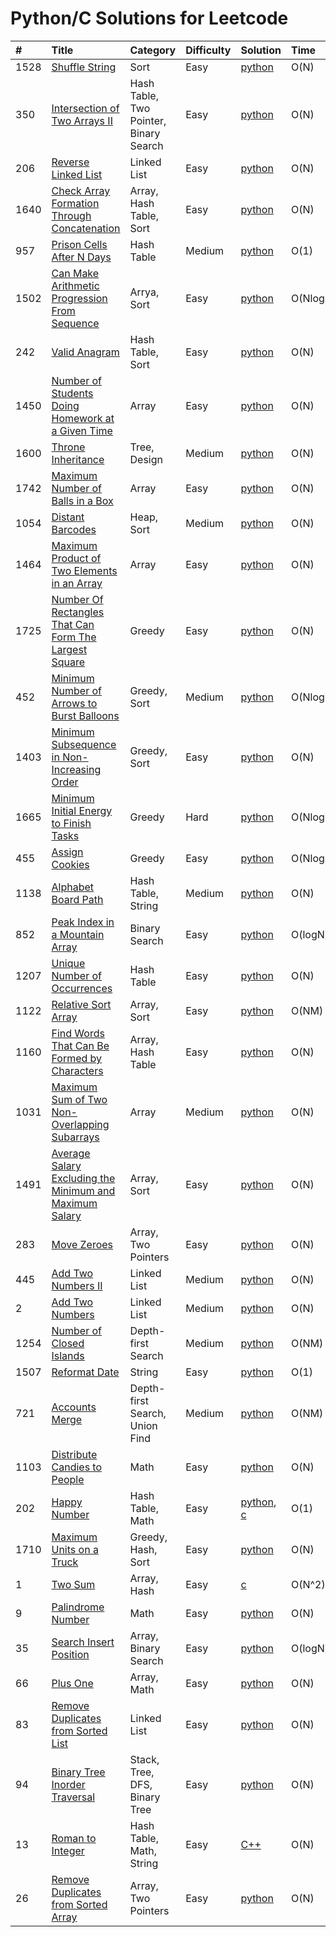# Python/C Solutions for Leetcode

| \# | Title | Category | Difficulty | Solution | Time | Space |
| :--- | :--- | :--- | :--- | :--- | :--- | :--- |
| 1528 | [Shuffle String](https://leetcode.com/problems/shuffle-string/) | Sort | Easy | [python](/python/1528_Shuffle-String.py) | O\(N\) | O\(N\) |
| 350 | [Intersection of Two Arrays II](https://leetcode.com/problems/intersection-of-two-arrays-ii/) | Hash Table, Two Pointer, Binary Search | Easy | [python](/python/350_Intersection-of-Two-Arrays-II.py) | O\(N\) | O\(N\) |
| 206 | [Reverse Linked List](https://leetcode.com/problems/reverse-linked-list/) | Linked List | Easy | [python](/python/206_Reverse-Linked-List.py) | O\(N\) | O\(N\) |
| 1640 | [Check Array Formation Through Concatenation](https://leetcode.com/problems/check-array-formation-through-concatenation/) | Array, Hash Table, Sort | Easy | [python](/python/1640_Check-Any-Formation-Through-Concatenation.py) | O\(N\) | O\(N\) |
| 957 | [Prison Cells After N Days](https://leetcode.com/problems/prison-cells-after-n-days/) | Hash Table | Medium | [python](/python/957_Prison-Cells-After-N-Days.py) | O\(1\) | O\(1\) |
| 1502 | [Can Make Arithmetic Progression From Sequence](https://leetcode.com/problems/can-make-arithmetic-progression-from-sequence/) | Arrya, Sort| Easy | [python](/python/1502_Can-Make-Arithmetic-Progression-From-Sequence.py) | O\(NlogN) | O\(1\) |
| 242 | [Valid Anagram](https://leetcode.com/problems/valid-anagram/) | Hash Table, Sort | Easy | [python](/python/242_Valid-Anagram.py ) | O\(N) | O\(1\) |
| 1450 | [Number of Students Doing Homework at a Given Time](https://leetcode.com/problems/number-of-students-doing-homework-at-a-given-time/) | Array | Easy | [python](/python/1450_Number-of-Students-Doing-Homework-at-a-Given-Time.py) | O\(N) | O\(1\) |
| 1600 | [Throne Inheritance](https://leetcode.com/problems/throne-inheritance/) | Tree, Design | Medium | [python](/python/1600_Throne-Inheritance.py) | O\(N) | O\(N^2\) |
| 1742 | [Maximum Number of Balls in a Box](https://leetcode.com/problems/maximum-number-of-balls-in-a-box/) | Array| Easy | [python](/python/1742_Maximum-Number-of-Balls-in-a-Box.py) | O\(N) | O\(1\) |
| 1054 | [Distant Barcodes](https://leetcode.com/problems/distant-barcodes/) | Heap, Sort | Medium | [python](/python/1054_Distant-Barcodes.py ) | O\(N) | O\(N\) |
| 1464 | [Maximum Product of Two Elements in an Array](https://leetcode.com/problems/maximum-product-of-two-elements-in-an-array/) | Array | Easy | [python](/python/1464_Maximum-Product-of-Two-Elements-in-an-Array.py) | O\(N) | O\(1\) |
| 1725 | [Number Of Rectangles That Can Form The Largest Square](https://leetcode.com/problems/number-of-rectangles-that-can-form-the-largest-square/) | Greedy | Easy | [python](/python/1725_Number-Of-Rectangles-That-Can-Form-The-Largest-Square.py) | O\(N) | O\(N\) |
| 452 | [Minimum Number of Arrows to Burst Balloons](https://leetcode.com/problems/minimum-number-of-arrows-to-burst-balloons/) | Greedy, Sort | Medium | [python](/python/452_Minium-Number-of-Arrows-to-Burst-Balloons.py ) | O\(NlogN) | O\(1\) |
| 1403 | [Minimum Subsequence in Non-Increasing Order](https://leetcode.com/problems/minimum-subsequence-in-non-increasing-order/) | Greedy, Sort | Easy | [python](/python/1403_Minimum-Subsequence%20in-Non-Increasing-Order.py) | O\(N) | O\(1\) |
| 1665 | [Minimum Initial Energy to Finish Tasks](https://leetcode.com/problems/minimum-initial-energy-to-finish-tasks/) | Greedy | Hard | [python](/python/1665_Minimum-Initial-Energy-to-Finish-Tasks.py) | O\(NlogN) | O\(1\) |
| 455 | [Assign Cookies](https://leetcode.com/problems/assign-cookies/) | Greedy | Easy | [python](/python/455_Assign-Cookies.py ) | O\(NlogN) | O\(N\) |
| 1138 | [Alphabet Board Path](https://leetcode.com/problems/alphabet-board-path/) | Hash Table, String | Medium | [python](/python/1138_Alphabet-Board-Path.py ) | O\(N) | O\(1\) |
| 852 | [Peak Index in a Mountain Array](https://leetcode.com/problems/peak-index-in-a-mountain-array/) | Binary Search | Easy | [python](/python/852_Peak-Index-in-a-Mountain-Array.py) | O\(logN) | O\(1\) |
| 1207 | [Unique Number of Occurrences](/python/1207_Unique-Number-of-Occurrences.py) | Hash Table | Easy | [python](/python/852_Peak-Index-in-a-Mountain-Array.py) | O\(N) | O\(N\) |
| 1122 | [Relative Sort Array](https://leetcode.com/problems/relative-sort-array/) | Array, Sort | Easy | [python](/python/1122_Relative-Sort-Array.py) | O\(NM) | O\(N\) |
| 1160 | [Find Words That Can Be Formed by Characters](https://leetcode.com/problems/find-words-that-can-be-formed-by-characters/) | Array, Hash Table | Easy | [python](/python/1160_Find-Words-That-Can-Be-Formed-by-Characters.py ) | O\(N) | O\(1\) |
| 1031 | [Maximum Sum of Two Non-Overlapping Subarrays](https://leetcode.com/problems/maximum-sum-of-two-non-overlapping-subarrays/) | Array | Medium | [python](/python/1031_Maximum-Sum-of-Two-Non-Overlapping-Subarrays.py) | O\(N) | O\(1\) |
| 1491 | [Average Salary Excluding the Minimum and Maximum Salary](https://leetcode.com/problems/average-salary-excluding-the-minimum-and-maximum-salary/) | Array, Sort | Easy | [python](/python/1491_Average-Salary-Excluding-the-Minimum-and-Maximum-Salary.py) | O\(N) | O\(1\) |
| 283 | [Move Zeroes](https://leetcode.com/problems/move-zeroes/) | Array, Two Pointers | Easy | [python](/python/283_Move-Zeros.py) | O\(N) | O\(1\) |
| 445 | [Add Two Numbers II](https://leetcode.com/problems/add-two-numbers-ii/) | Linked List | Medium | [python](/python/445_Add-Two-Numbers-II.py) | O\(N) | O\(N\) |
| 2 | [Add Two Numbers](https://leetcode.com/problems/add-two-numbers/) | Linked List | Medium | [python](/python/2_Add_Two_Numbers.py) | O\(N) | O\(1\) |
| 1254 | [Number of Closed Islands](https://leetcode.com/problems/number-of-closed-islands/) | Depth-first Search | Medium | [python](/python/1254_Number-of-Closed-Islands.py) | O\(NM) | O\(1\) |
| 1507 | [Reformat Date](https://leetcode.com/problems/reformat-date/) | String | Easy | [python](/python/1507_Reformat-Date.py) | O\(1) | O\(1\) |
| 721 | [Accounts Merge](https://leetcode.com/problems/accounts-merge/) | Depth-first Search, Union Find | Medium | [python](/python/721_Accounts_Merge.py) | O\(NM) | O\(NM\) |
| 1103 | [Distribute Candies to People](https://leetcode.com/problems/distribute-candies-to-people/) | Math | Easy | [python](/python/1103_Distribute-Candies-to-People.py) | O\(N) | O\(N\) |
| 202 | [Happy Number](https://leetcode.com/problems/happy-number/) | Hash Table, Math | Easy | [python](/python/202_Happy-Number.py), [c](c/202_Happy-Number.c) | O\(1) | O\(1\) |
| 1710 | [Maximum Units on a Truck](https://leetcode.com/problems/maximum-units-on-a-truck/) | Greedy, Hash, Sort | Easy | [python](/python/1710_Maximum-Units-on-a-Truck.py) | O\(N) | O\(1\) |
| 1 | [Two Sum](https://leetcode.com/problems/two-sum/) | Array, Hash | Easy | [c](/c/1_Two_Sum) | O\(N^2) | O\(1\) |
| 9 | [Palindrome Number](https://leetcode.com/problems/palindrome-number/) | Math | Easy | [python](/python/9_Palindrome-Number.py) | O\(N) | O\(N\) |
| 35 | [Search Insert Position](https://leetcode.com/problems/search-insert-position/) | Array, Binary Search | Easy | [python](/python/35_Search-Insert-Position.py) | O\(logN) | O\(1\) |
| 66 | [Plus One](https://leetcode.com/problems/plus-one/) | Array, Math | Easy | [python](/python/66_Plus-One.py) | O\(N) | O\(N\) |
| 83 | [Remove Duplicates from Sorted List](https://leetcode.com/problems/remove-duplicates-from-sorted-list/) | Linked List | Easy | [python](/python/83_Remove-Duplicates-from-Sorted-List.py) | O\(N) | O\(1\) |
| 94 | [Binary Tree Inorder Traversal](https://leetcode.com/problems/binary-tree-inorder-traversal/) | Stack, Tree, DFS, Binary Tree | Easy | [python](/python/94_Binary-Tree-Inorder-Traversal.py) | O\(N) | O\(N\) |
| 13 | [Roman to Integer](https://leetcode.com/problems/roman-to-integer/) | Hash Table, Math, String | Easy | [C++](/c++/13_Roman-to-Integer.cpp) | O\(N) | O\(1\) |
| 26 | [Remove Duplicates from Sorted Array](https://leetcode.com/problems/remove-duplicates-from-sorted-array/) | Array, Two Pointers | Easy | [python](/python/26_Remove_Duplicates_from_Sorted_Array.py) | O\(N) | O\(1\) |
